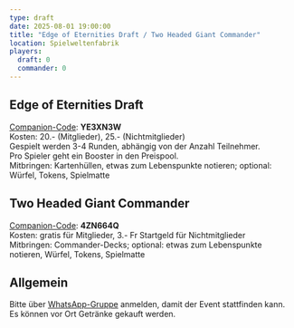 ```yaml
---
type: draft
date: 2025-08-01 19:00:00
title: "Edge of Eternities Draft / Two Headed Giant Commander"
location: Spielweltenfabrik
players:
  draft: 0
  commander: 0
---
```

## Edge of Eternities Draft
[Companion-Code](/faq/#was-hat-es-mit-dem-companion-code-auf-sich): **YE3XN3W** \
Kosten: 20.- (Mitglieder), 25.- (Nichtmitglieder) \
Gespielt werden 3-4 Runden, abhängig von der Anzahl Teilnehmer. \
Pro Spieler geht ein Booster in den Preispool. \
Mitbringen: Kartenhüllen, etwas zum Lebenspunkte notieren; optional: Würfel, Tokens, Spielmatte

## Two Headed Giant Commander
[Companion-Code](/faq/#was-hat-es-mit-dem-companion-code-auf-sich): **4ZN664Q** \
Kosten: gratis für Mitglieder, 3.- Fr Startgeld für Nichtmitglieder \
Mitbringen: Commander-Decks; optional: etwas zum Lebenspunkte notieren, Würfel, Tokens, Spielmatte

## Allgemein
Bitte über [WhatsApp-Gruppe](https://chat.whatsapp.com/HQ7IINFrZB63esDNRqsIUw) anmelden, damit der Event stattfinden kann. \
Es können vor Ort Getränke gekauft werden.
